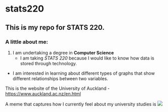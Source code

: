 # stats220

## This is my repo for STATS 220. 

### A little about me:

1. I am undertaking a degree in **Computer Science**
   - I am taking *STATS 220* because I would like to know how data is stored through technology.
* I am interested in learning about different types of graphs that show different relationships between two variables.

This is the website of the University of Auckland - https://www.auckland.ac.nz/en.html

A meme that captures how I currently feel about my university studies is ![](https://c.tenor.com/8druEACXtX8AAAAd/tenor.gif)
